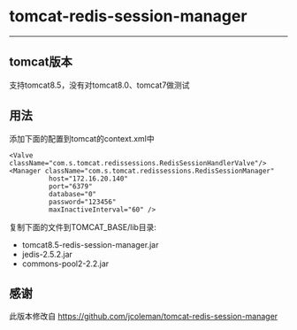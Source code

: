 tomcat-redis-session-manager 
=======================================
---

tomcat版本
--------

支持tomcat8.5，没有对tomcat8.0、tomcat7做测试


用法
---
添加下面的配置到tomcat的context.xml中

    <Valve className="com.s.tomcat.redissessions.RedisSessionHandlerValve"/> 
	<Manager className="com.s.tomcat.redissessions.RedisSessionManager" 
			  host="172.16.20.140"
			  port="6379"
			  database="0" 
			  password="123456"
			  maxInactiveInterval="60" /> 



复制下面的文件到TOMCAT_BASE/lib目录:

- tomcat8.5-redis-session-manager.jar
- jedis-2.5.2.jar
- commons-pool2-2.2.jar

感谢
---
此版本修改自 https://github.com/jcoleman/tomcat-redis-session-manager

